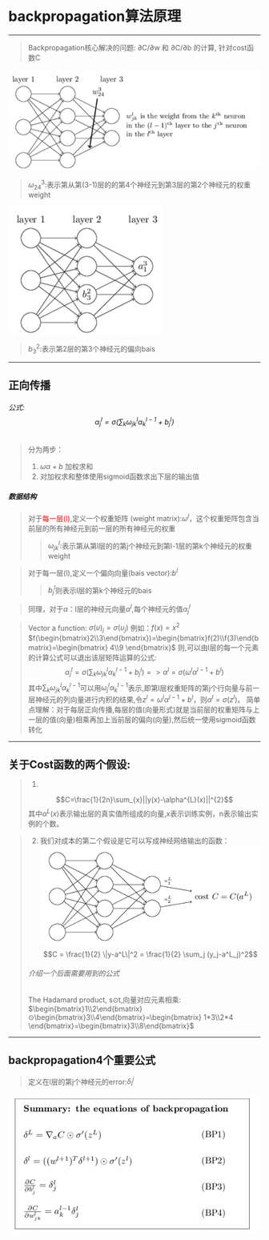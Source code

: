 # backpropagation算法原理
-------------------------

> Backpropagation核心解决的问题: ∂C/∂w 和 ∂C/∂b 的计算, 针对cost函数C

![](2018-05-08-20-50-22.png)
> $\omega_{24}^{3}:$表示第从第(3-1)层的的第4个神经元到第3层的第2个神经元的权重weight 

![](2018-05-08-20-51-28.png)
> $b_{3}^{2}:$表示第2层的第3个神经元的偏向bais
-----
## 正向传播

###### 公式:$$\alpha_{j}^{l}=\sigma(\sum_{k}\omega_{jk}^{l}\alpha_{k}^{l-1}+b_{j}^{l})$$

>分为两步：
>1. $\omega\alpha+b$ 加权求和
>2. 对加权求和整体使用sigmoid函数求出下层的输出值 
##### 数据结构
> 对于<font color='red'>每一层(l)</font>,定义一个权重矩阵     (weight matrix):$\omega^{l}$，这个权重矩阵包含当前层的所有神经元到前一层的所有神经元的权重
>> $\omega_{jk}^{l}:$表示第从第l层的的第j个神经元到第l-1层的第k个神经元的权重weight 

>对于每一层(l),定义一个偏向向量(bais vector):$b^{l}$
>> $b_{j}^{l}$则表示l层的第k个神经元的bais

>同理，对于$\alpha$：l层的神经元向量$\alpha^{l}$,每个神经元的值$\alpha_{j}^{l}$


> Vector a function: $\sigma(\upsilon)_{j} = \sigma(\upsilon_{j})$
> 例如：$f(x)=x^{2}$
> $f(\begin{bmatrix}2\\3\end{bmatrix})=\begin{bmatrix}f(2)\\f(3)\end{bmatrix}=\begin{bmatrix} 4\\9 \end{bmatrix}$
>则,可以由l层的每一个元素的计算公式可以退出该层矩阵运算的公式:$$\alpha_{j}^{l}=\sigma(\sum_{k}\omega_{jk}^{l}\alpha_{k}^{l-1}+b_{j}^{l})=>\alpha^{l}=\sigma(\omega^{l}\alpha^{l-1}+b^{l})$$
>其中$\sum_{k}\omega_{jk}^{l}\alpha_{k}^{l-1}$可以用$\omega_{j}^{l}\alpha_{k}^{l-1}$表示,即第l层权重矩阵的第j个行向量与前一层神经元的列向量进行内积的结果,令$z^{l}=\omega^{l}\alpha^{l-1}+b^{l}$，则$\alpha^{l}=\sigma(z^{l})$。
>简单点理解：对于每层正向传播,每层的值(向量形式)就是当前层的权重矩阵与上一层的值(向量)相乘再加上当前层的偏向(向量),然后统一使用sigmoid函数转化
--------------

## 关于Cost函数的两个假设:
>1. 
>$$C=\frac{1}{2n}\sum_{x}||y(x)-\alpha^{L}(x)||^{2}$$
>其中$\alpha^{L}(x)$表示输出层的真实值所组成的向量,$x$表示训练实例，n表示输出实例的个数。

>2. 我们对成本的第二个假设是它可以写​​成神经网络输出的函数：
>![](2018-05-09-19-22-34.png)
$$C = \frac{1}{2} \|y-a^L\|^2 = \frac{1}{2} \sum_j (y_j-a^L_j)^2$$
>###### 介绍一个后面需要用到的公式
>The Hadamard product, s⊙t,向量对应元素相乘:
>$\begin{bmatrix}1\\2\end{bmatrix}⊙\begin{bmatrix}3\\4\end{bmatrix}=\begin{bmatrix} 1*3\\2*4 \end{bmatrix}=\begin{bmatrix}3\\8\end{bmatrix}$
--------------

## backpropagation4个重要公式

>定义在l层的第j个神经元的error:$\delta_{l}^{j}$

![](2018-05-09-19-08-22.png)